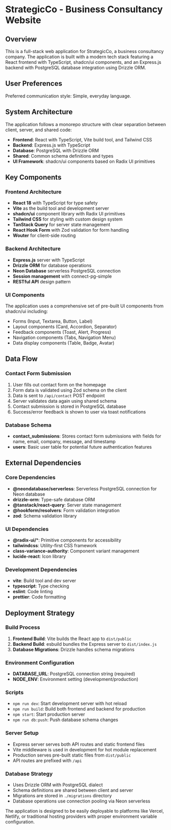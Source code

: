 # StrategicCo - Business Consultancy Website

## Overview

This is a full-stack web application for StrategicCo, a business consultancy company. The application is built with a modern tech stack featuring a React frontend with TypeScript, shadcn/ui components, and an Express.js backend with PostgreSQL database integration using Drizzle ORM.

## User Preferences

Preferred communication style: Simple, everyday language.

## System Architecture

The application follows a monorepo structure with clear separation between client, server, and shared code:

- **Frontend**: React with TypeScript, Vite build tool, and Tailwind CSS
- **Backend**: Express.js with TypeScript
- **Database**: PostgreSQL with Drizzle ORM
- **Shared**: Common schema definitions and types
- **UI Framework**: shadcn/ui components based on Radix UI primitives

## Key Components

### Frontend Architecture
- **React 18** with TypeScript for type safety
- **Vite** as the build tool and development server
- **shadcn/ui** component library with Radix UI primitives
- **Tailwind CSS** for styling with custom design system
- **TanStack Query** for server state management
- **React Hook Form** with Zod validation for form handling
- **Wouter** for client-side routing

### Backend Architecture
- **Express.js** server with TypeScript
- **Drizzle ORM** for database operations
- **Neon Database** serverless PostgreSQL connection
- **Session management** with connect-pg-simple
- **RESTful API** design pattern

### UI Components
The application uses a comprehensive set of pre-built UI components from shadcn/ui including:
- Forms (Input, Textarea, Button, Label)
- Layout components (Card, Accordion, Separator)
- Feedback components (Toast, Alert, Progress)
- Navigation components (Tabs, Navigation Menu)
- Data display components (Table, Badge, Avatar)

## Data Flow

### Contact Form Submission
1. User fills out contact form on the homepage
2. Form data is validated using Zod schema on the client
3. Data is sent to `/api/contact` POST endpoint
4. Server validates data again using shared schema
5. Contact submission is stored in PostgreSQL database
6. Success/error feedback is shown to user via toast notifications

### Database Schema
- **contact_submissions**: Stores contact form submissions with fields for name, email, company, message, and timestamp
- **users**: Basic user table for potential future authentication features

## External Dependencies

### Core Dependencies
- **@neondatabase/serverless**: Serverless PostgreSQL connection for Neon database
- **drizzle-orm**: Type-safe database ORM
- **@tanstack/react-query**: Server state management
- **@hookform/resolvers**: Form validation integration
- **zod**: Schema validation library

### UI Dependencies
- **@radix-ui/***: Primitive components for accessibility
- **tailwindcss**: Utility-first CSS framework
- **class-variance-authority**: Component variant management
- **lucide-react**: Icon library

### Development Dependencies
- **vite**: Build tool and dev server
- **typescript**: Type checking
- **eslint**: Code linting
- **prettier**: Code formatting

## Deployment Strategy

### Build Process
1. **Frontend Build**: Vite builds the React app to `dist/public`
2. **Backend Build**: esbuild bundles the Express server to `dist/index.js`
3. **Database Migrations**: Drizzle handles schema migrations

### Environment Configuration
- **DATABASE_URL**: PostgreSQL connection string (required)
- **NODE_ENV**: Environment setting (development/production)

### Scripts
- `npm run dev`: Start development server with hot reload
- `npm run build`: Build both frontend and backend for production
- `npm start`: Start production server
- `npm run db:push`: Push database schema changes

### Server Setup
- Express server serves both API routes and static frontend files
- Vite middleware is used in development for hot module replacement
- Production serves pre-built static files from `dist/public`
- API routes are prefixed with `/api`

### Database Strategy
- Uses Drizzle ORM with PostgreSQL dialect
- Schema definitions are shared between client and server
- Migrations are stored in `./migrations` directory
- Database operations use connection pooling via Neon serverless

The application is designed to be easily deployable to platforms like Vercel, Netlify, or traditional hosting providers with proper environment variable configuration.